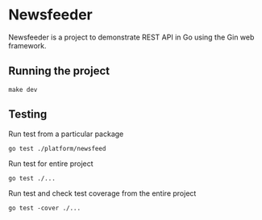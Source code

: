 # Newsfeeder

Newsfeeder is a  project to demonstrate REST API in Go using the Gin web framework.

## Running the project

```
make dev
```
## Testing
Run test from a particular package
```
go test ./platform/newsfeed
```
Run test for entire project
```
go test ./...
```
Run test and check test coverage from the entire project
```
go test -cover ./...
```



